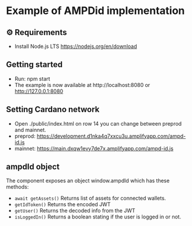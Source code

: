 # Example of AMPDid implementation

## ⚙️ Requirements
- Install Node.js LTS https://nodejs.org/en/download

## Getting started
- Run: npm start
- The example is now available at http://localhost:8080 or http://127.0.0.1:8080

## Setting Cardano network
- Open ./public/index.html on row 14 you can change between preprod and mainnet.
- preprod: https://development.d1nka4q7xxcu3u.amplifyapp.com/ampd-id.js
- mainnet: https://main.dxqw1evy7de7x.amplifyapp.com/ampd-id.js

## ampdId object
The component exposes an object window.ampdId which has these methods: 
- `await getAssets()` Returns list of assets for connected wallets.
- `getIdToken()` Returns the encoded JWT
-  `getUser()` Returns the decoded info from the JWT
- `isLoggedIn()` Returns a boolean stating if the user is logged in or not.